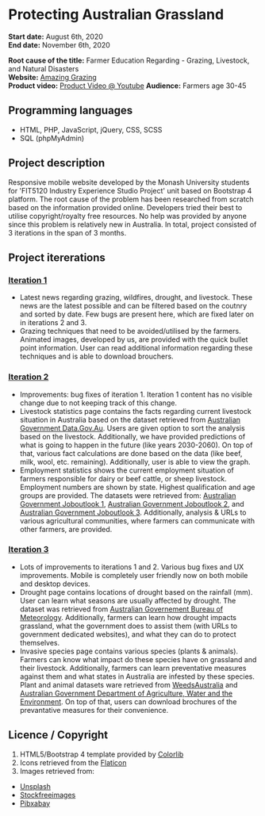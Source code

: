 # Protecting Australian Grassland

**Start date:** August 6th, 2020  
**End date:** November 6th, 2020  

**Root cause of the title:** Farmer Education Regarding - Grazing, Livestock, and Natural Disasters  
**Website:** [Amazing Grazing](https://amazing-grazing.ml/)  
**Product video:** [Product Video @ Youtube](https://www.youtube.com/watch?v=xa2i_jTEjSA&feature=emb_title)
**Audience:** Farmers age 30-45  

## Programming languages

* HTML, PHP, JavaScript, jQuery, CSS, SCSS
* SQL (phpMyAdmin)

## Project description

Responsive mobile website developed by the Monash University students for 'FIT5120 Industry Experience Studio Project' unit based on Bootstrap 4 platform.
 The root cause of the problem has been researched from scratch based on the information provided online.
 Developers tried their best to utilise copyright/royalty free resources. No help was provided by anyone since this problem is relatively new in Australia. 
 In total, project consisted of 3 iterations in the span of 3 months.
	
## Project itererations

### [Iteration 1](https://amazing-grazing.ml/iteration1)

* Latest news regarding grazing, wildfires, drought, and livestock. These news are the latest possible and can be filtered based on the coutnry 
and sorted by date. Few bugs are present here, which are fixed later on in iterations 2 and 3.
* Grazing techniques that need to be avoided/utilised by the farmers. Animated images, developed by us, are provided with the quick 
bullet point information. User can read additional information regarding these techniques and is able to download brouchers.

### [Iteration 2](https://amazing-grazing.ml/iteration2)

* Improvements: bug fixes of iteration 1. Iteration 1 content has no visible change due to not keeping track of this change.
* Livestock statistics page contains the facts regarding current livestock situation in Australia based on the dataset retrieved 
from [Australian Government Data.Gov.Au](https://data.gov.au/dataset/ds-dga-1f3da692-f0cf-4de4-a7d3-bae52d600bae/details). Users are 
given option to sort the analysis based on the livestock. Additionally, we have provided predictions of what is going to happen in the future (like years 2030-2060).
On top of that, various fact calculations are done based on the data (like beef, milk, wool, etc. remaining). Additionally, user is able to view the graph.
* Employment statistics shows the current employment situation of farmers responsible for dairy or beef cattle, or sheep livestock. Employment numbers are shown by state. Highest qualification
and age groups are provided. The datasets were retrieved from: [Australian Government Joboutlook 1](https://joboutlook.gov.au/occupations/dairy-cattle-farmers?occupationCode=121313),
[Australian Government Joboutlook 2](https://joboutlook.gov.au/occupations/beef-cattle-farmers?occupationCode=121312), and 
[Australian Government Joboutlook 3](https://joboutlook.gov.au/occupations/sheep-farmers?occupationCode=121322). Additionally, 
analysis & URLs to various agricultural communities, where farmers can communicate with other farmers, are provided.

### [Iteration 3](https://amazing-grazing.ml/iteration3)

* Lots of improvements to iterations 1 and 2. Various bug fixes and UX improvements. Mobile is completely user friendly now on both mobile and desktop devices.
* Drought page contains locations of drought based on the rainfall (mm). User can learn what seasons are usually affected by drought. The dataset was retrieved from 
[Australian Governement Bureau of Meteorology](http://www.bom.gov.au/climate/data/). Additionally, farmers can learn how drought impacts grassland, what the government does to assist them (with URLs to government 
dedicated websites), and what they can do to protect themselves. 
* Invasive species page contains various species (plants & animals). Farmers can know what impact do these species have on grassland and their livestock. Additionally, farmers can learn
preventative measures against them and  what states in Australia are infested by these species. Plant and animal datasets ware retrieved 
from [WeedsAustralia](https://weeds.org.au/) and [Australian Government Department of Agriculture, Water and the Environment](https://www.environment.gov.au/biodiversity/invasive-species/feral-animals-australia). 
On top of that, users can download brochures of the prevantative measures for their convenience.

## Licence / Copyright

1. HTML5/Bootstrap 4 template provided by [Colorlib](https://colorlib.com/wp/templates/)
2. Icons retrieved from the [Flaticon](https://www.flaticon.com/)
3. Images retrieved from:
  * [Unsplash](https://unsplash.com/)
  * [Stockfreeimages](https://www.stockfreeimages.com/)
  * [Pibxabay](https://pixabay.com/)